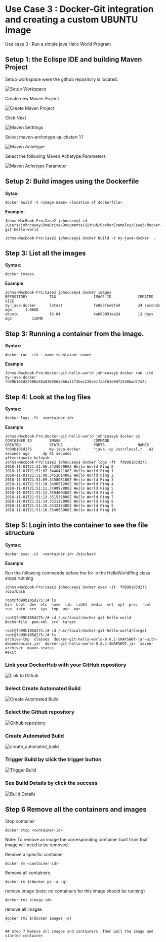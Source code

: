 #  Use Case 3 : Docker-Git integration and creating a custom UBUNTU image

Use case 3 : Run a simple java Hello World Program


## Setup 1: the Eclispe IDE and building Maven Project    

Setup workspace were the github repository is located.   

![Setup Workspace](https://github.com/cusey/ImageForWiki/blob/master/DockerExamples/Case3/Eclipse_workspace.png)

Create new Maven Project     

![Create Maven Project](https://github.com/cusey/ImageForWiki/blob/master/DockerExamples/Case3/Eclipse_create_maven.png)   

Click Next  

![Maven Setttings](https://github.com/cusey/ImageForWiki/blob/master/DockerExamples/Case3/Eclipse_maven_setting.png)   

Select maven-archetype-quickstart 1.1   

![Maven Achetype](https://github.com/cusey/ImageForWiki/blob/master/DockerExamples/Case3/Eclispe_maven_achetype.png)    

Select the following Maven Achetype Parameters    

![Maven Achetype Parameter](https://github.com/cusey/ImageForWiki/blob/master/DockerExamples/Case3/Eclipse_maven_archetype_para.png)

## Setup 2: Build images using the Dockerfile

**Sytax:** 
```
docker build -t <image-name> <location of dockerfile>
```
**Example:**

```
Johns-MacBook-Pro:Case2 johncusey$ cd /Users/johncusey/OneDrive/Documents/GitHub/DockerExamples/Case3/docker-git-hello-world

Johns-MacBook-Pro:Case2 johncusey$ docker build -t my-java-docker  .

```   

## Step 3: List all the images
**Syntax:**   

```
docker images
```
**Example**   

```
Johns-MacBook-Pro:Case2 johncusey$ docker images
REPOSITORY          TAG                 IMAGE ID            CREATED             SIZE
my-java-docker      latest              fe8d5fee0fa4        24 seconds ago      1.06GB
ubuntu              16.04               4a689991aa24        13 days ago         116MB
```  

## Step 3: Running a container from the image. 

**Syntax:**

```
docker run -itd --name <container-name> 
```
**Example**  

```
Johns-MacBook-Pro:docker-git-hello-world johncusey$ docker run -itd  my-java-docker
fd99b105d27508e40a936066a666a3173bec235de1faaf63e9d72548bad77a7c
```   


## Step 4: Look at the log files 

**Syntax:**

```
docker logs -ft  <container-id> 
```
**Example**  

```
Johns-MacBook-Pro:docker-git-hello-world johncusey$ docker ps
CONTAINER ID        IMAGE               COMMAND                  CREATED             STATUS              PORTS               NAMES
fd99b105d275        my-java-docker      "java -cp /usr/local…"   43 seconds ago      Up 41 seconds                           affectionate_keldysh
Johns-MacBook-Pro:Case2 johncusey$ docker logs -ft  fd99b105d275
2018-11-01T21:51:06.342503900Z Hello World Ping 0
2018-11-01T21:51:07.344042100Z Hello World Ping 1
2018-11-01T21:51:08.345261400Z Hello World Ping 2
2018-11-01T21:51:09.345808100Z Hello World Ping 3
2018-11-01T21:51:10.349051200Z Hello World Ping 4
2018-11-01T21:51:11.349997800Z Hello World Ping 5
2018-11-01T21:51:12.350460400Z Hello World Ping 6
2018-11-01T21:51:13.351539800Z Hello World Ping 7
2018-11-01T21:51:14.352122000Z Hello World Ping 8
2018-11-01T21:51:15.353218400Z Hello World Ping 9
2018-11-01T21:51:16.354056900Z Hello World Ping 10
```

## Step 5: Login into the container to see the file structure   

**Syntax:**   

```
docker exec -it  <container-id> /bin/bash
```
**Example**  

Run the following commands before the for in the HelloWorldPing class stops running

```
Johns-MacBook-Pro:Case2 johncusey$ docker exec -it  fd99b105d275 /bin/bash

root@fd99b105d275:/# ls
bin  boot  dev  etc  home  lib  lib64  media  mnt  opt  proc  root  run  sbin  srv  sys  tmp  usr  var

root@fd99b105d275:/# cd /usr/local/docker-git-hello-world
Dockerfile  pom.xml  src  target

root@fd99b105d275:/# cd /usr/local/docker-git-hello-world/target 
root@fd99b105d275:/# ls
archive-tmp  classes  docker-git-hello-world-0.0.1-SNAPSHOT-jar-with-dependencies.jar  docker-git-hello-world-0.0.1-SNAPSHOT.jar  maven-archiver  maven-status
#exit
```    

### Link your DockerHub with your GitHub repository   

![Link to Github](https://github.com/cusey/ImageForWiki/blob/master/DockerExamples/Case3/DockerHub_link_github.png)

### Select Create Automated Build   

![Create Automated Build ](https://github.com/cusey/ImageForWiki/blob/master/DockerExamples/Case3/DockerHub_auto_build.png)  

### Select the Github repository   

![Github repository](https://github.com/cusey/ImageForWiki/blob/master/DockerExamples/Case3/DockerHub_select_repository.png)

### Create Automated Build   

![create_automated_build](https://github.com/cusey/ImageForWiki/blob/master/DockerExamples/Case3/DockerHub_create_automated_build.png)   

### Trigger Build by click the trigger button   

![Trigger Build](https://github.com/cusey/ImageForWiki/blob/master/DockerExamples/Case3/DockerHub_trigger_build.png)   

### See Build Details by click the success    

![Build Details](https://github.com/cusey/ImageForWiki/blob/master/DockerExamples/Case3/DockerHub_build_details.png) 

## Step 6 Remove all the containers and images

Stop container   
```   
docker stop <container-id>
```     

Note: To remove an image the corresponding container built from that image will need to be removed.

Remove a specific container   
```   
docker rm <container-id>
```   

Remove all containers    
```
docker rm $(docker ps -a -q)
```

remove image (note: no containers for this image should be running)    
```
docker rmi <image-id>
```

remove all images
```
docker rmi $(docker images -q)
``` .  

## Step 7 Remove all images and containers. Then pull the image and started container   

